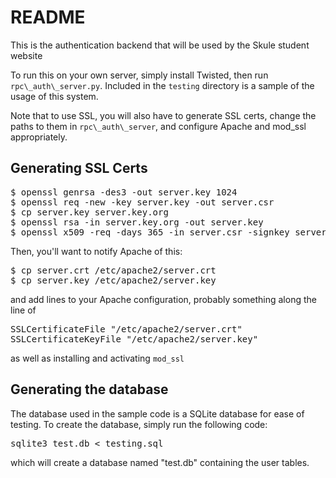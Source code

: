 README
==============

This is the authentication backend that will be used by the Skule student website

To run this on your own server, simply install Twisted, then run
`rpc\_auth\_server.py`.  Included in the `testing` directory is a sample of the
usage of this system.

Note that to use SSL, you will also have to generate SSL certs, change the
paths to them in `rpc\_auth\_server`, and configure Apache and mod_ssl
appropriately.

Generating SSL Certs
--------------------

<pre>
$ openssl genrsa -des3 -out server.key 1024
$ openssl req -new -key server.key -out server.csr
$ cp server.key server.key.org
$ openssl rsa -in server.key.org -out server.key
$ openssl x509 -req -days 365 -in server.csr -signkey server.key -out server.crt
</pre>

Then, you'll want to notify Apache of this:  

<pre>
$ cp server.crt /etc/apache2/server.crt
$ cp server.key /etc/apache2/server.key
</pre>

and add lines to your Apache configuration, probably something along the line of

<pre>
SSLCertificateFile "/etc/apache2/server.crt"
SSLCertificateKeyFile "/etc/apache2/server.key"
</pre>

as well as installing and activating `mod_ssl`

Generating the database
--------------------

The database used in the sample code is a SQLite database for ease of testing.
To create the database, simply run the following code:

<pre>
sqlite3 test.db < testing.sql
</pre>

which will create a database named "test.db" containing the user tables.